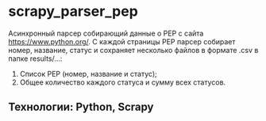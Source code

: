 # scrapy_parser_pep
Асинхронный парсер собирающий данные о PEP с сайта https://www.python.org/.
С каждой страницы PEP парсер собирает номер, название, статус и сохраняет несколько файлов в формате .csv в папке results/...:

1. Список PEP (номер, название и статус);
2. Общее количество каждого статуса и сумму всех статусов.

## Технологии: Python, Scrapy
